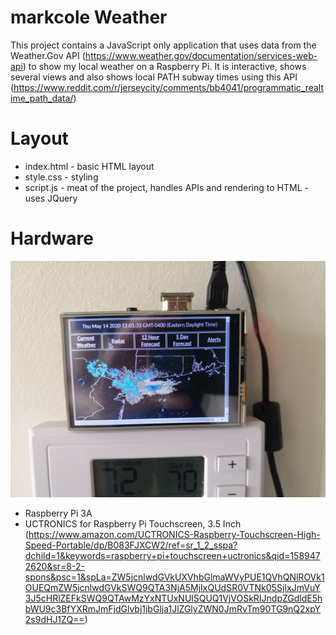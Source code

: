# markcole Weather

This project contains a JavaScript only application that uses data from the Weather.Gov API (https://www.weather.gov/documentation/services-web-api) to show my local weather on a Raspberry Pi. It is interactive, shows several views and also shows local PATH subway times using this API (https://www.reddit.com/r/jerseycity/comments/bb4041/programmatic_realtime_path_data/)

# Layout

 * index.html - basic HTML layout
 * style.css - styling
 * script.js - meat of the project, handles APIs and rendering to HTML - uses JQuery

# Hardware

![Weather App on Pi](example.jpg?raw=true "Weather App on Pi")


 * Raspberry Pi 3A
 * UCTRONICS for Raspberry Pi Touchscreen, 3.5 Inch (https://www.amazon.com/UCTRONICS-Raspberry-Touchscreen-High-Speed-Portable/dp/B083FJXCW2/ref=sr_1_2_sspa?dchild=1&keywords=raspberry+pi+touchscreen+uctronics&qid=1589472620&sr=8-2-spons&psc=1&spLa=ZW5jcnlwdGVkUXVhbGlmaWVyPUE1QVhQNlROVk1OUEQmZW5jcnlwdGVkSWQ9QTA3NjA5MjIxQUdSR0VTNk05SjIxJmVuY3J5cHRlZEFkSWQ9QTAwMzYxNTUxNUlSQUQ1VjVOSkRIJndpZGdldE5hbWU9c3BfYXRmJmFjdGlvbj1jbGlja1JlZGlyZWN0JmRvTm90TG9nQ2xpY2s9dHJ1ZQ==)
